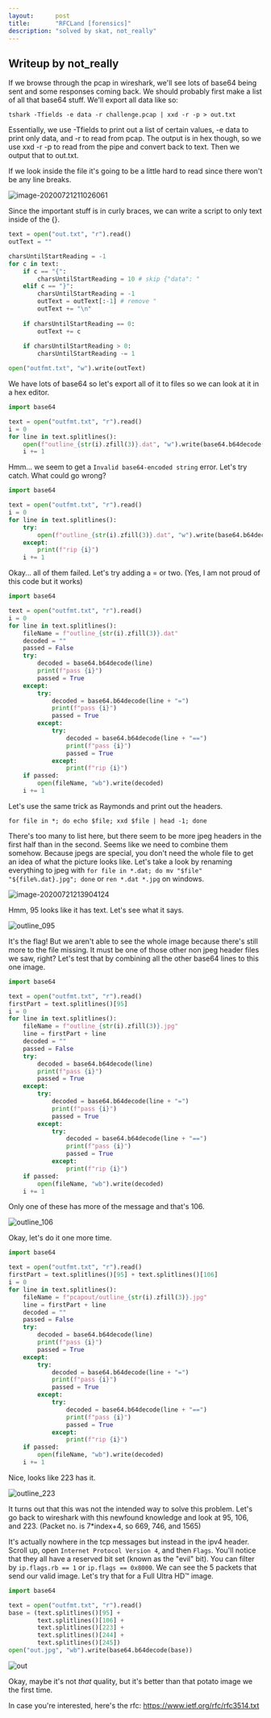 ```yaml
---
layout:      post
title:       "RFCLand [forensics]"
description: "solved by skat, not_really"
---
```


## Writeup by not_really

If we browse through the pcap in wireshark, we'll see lots of base64 being sent and some responses coming back. We should probably first make a list of all that base64 stuff. We'll export all data like so:

`tshark -Tfields -e data -r challenge.pcap | xxd -r -p > out.txt`

Essentially, we use -Tfields to print out a list of certain values, -e data to print only data, and -r to read from pcap. The output is in hex though, so we use xxd -r -p to read from the pipe and convert back to text. Then we output that to out.txt.

If we look inside the file it's going to be a little hard to read since there won't be any line breaks.

![image-20200721211026061](/img/uiuctf2020/image-20200721211026061.png)

Since the important stuff is in curly braces, we can write a script to only text inside of the {}.

```python
text = open("out.txt", "r").read()
outText = ""

charsUntilStartReading = -1
for c in text:
    if c == "{":
        charsUntilStartReading = 10 # skip {"data": "
    elif c == "}":
        charsUntilStartReading = -1
        outText = outText[:-1] # remove "
        outText += "\n"
    
    if charsUntilStartReading == 0:
        outText += c
    
    if charsUntilStartReading > 0:
        charsUntilStartReading -= 1

open("outfmt.txt", "w").write(outText)
```

We have lots of base64 so let's export all of it to files so we can look at it in a hex editor.

```python
import base64

text = open("outfmt.txt", "r").read()
i = 0
for line in text.splitlines():
    open(f"outline_{str(i).zfill(3)}.dat", "w").write(base64.b64decode(line))
    i += 1
```

Hmm... we seem to get a `Invalid base64-encoded string` error. Let's try catch. What could go wrong?

```python
import base64

text = open("outfmt.txt", "r").read()
i = 0
for line in text.splitlines():
    try:
        open(f"outline_{str(i).zfill(3)}.dat", "w").write(base64.b64decode(line))
    except:
        print(f"rip {i}")
    i += 1
```

Okay... all of them failed. Let's try adding a = or two. (Yes, I am not proud of this code but it works)

```python
import base64

text = open("outfmt.txt", "r").read()
i = 0
for line in text.splitlines():
    fileName = f"outline_{str(i).zfill(3)}.dat"
    decoded = ""
    passed = False
    try:
        decoded = base64.b64decode(line)
        print(f"pass {i}")
        passed = True
    except:
        try:
            decoded = base64.b64decode(line + "=")
            print(f"pass {i}")
            passed = True
        except:
            try:
                decoded = base64.b64decode(line + "==")
                print(f"pass {i}")
                passed = True
            except:
                print(f"rip {i}")
    if passed:
        open(fileName, "wb").write(decoded)
    i += 1
```

Let's use the same trick as Raymonds and print out the headers.

`for file in *; do echo $file; xxd $file | head -1; done`

There's too many to list here, but there seem to be more jpeg headers in the first half than in the second. Seems like we need to combine them somehow. Because jpegs are special, you don't need the whole file to get an idea of what the picture looks like. Let's take a look by renaming everything to jpeg with `for file in *.dat; do mv "$file" "${file%.dat}.jpg"; done` or `ren *.dat *.jpg` on windows.

![image-20200721213904124](/img/uiuctf2020/image-20200721213904124.png)

Hmm, 95 looks like it has text. Let's see what it says.

![outline_095](/img/uiuctf2020/outline_095.jpg)

It's the flag! But we aren't able to see the whole image because there's still more to the file missing. It must be one of those other non jpeg header files we saw, right? Let's test that by combining all the other base64 lines to this one image.

```python
import base64

text = open("outfmt.txt", "r").read()
firstPart = text.splitlines()[95]
i = 0
for line in text.splitlines():
    fileName = f"outline_{str(i).zfill(3)}.jpg"
    line = firstPart + line
    decoded = ""
    passed = False
    try:
        decoded = base64.b64decode(line)
        print(f"pass {i}")
        passed = True
    except:
        try:
            decoded = base64.b64decode(line + "=")
            print(f"pass {i}")
            passed = True
        except:
            try:
                decoded = base64.b64decode(line + "==")
                print(f"pass {i}")
                passed = True
            except:
                print(f"rip {i}")
    if passed:
        open(fileName, "wb").write(decoded)
    i += 1
```

Only one of these has more of the message and that's 106.

![outline_106](/img/uiuctf2020/outline_106.jpg)

Okay, let's do it one more time.

```python
import base64

text = open("outfmt.txt", "r").read()
firstPart = text.splitlines()[95] + text.splitlines()[106]
i = 0
for line in text.splitlines():
    fileName = f"pcapout/outline_{str(i).zfill(3)}.jpg"
    line = firstPart + line
    decoded = ""
    passed = False
    try:
        decoded = base64.b64decode(line)
        print(f"pass {i}")
        passed = True
    except:
        try:
            decoded = base64.b64decode(line + "=")
            print(f"pass {i}")
            passed = True
        except:
            try:
                decoded = base64.b64decode(line + "==")
                print(f"pass {i}")
                passed = True
            except:
                print(f"rip {i}")
    if passed:
        open(fileName, "wb").write(decoded)
    i += 1
```

Nice, looks like 223 has it.

![outline_223](/img/uiuctf2020/outline_223.jpg)

It turns out that this was not the intended way to solve this problem. Let's go back to wireshark with this newfound knowledge and look at 95, 106, and 223. (Packet no. is 7*index+4, so 669, 746, and 1565)

It's actually nowhere in the tcp messages but instead in the ipv4 header. Scroll up, open `Internet Protocol Version 4`, and then `Flags`. You'll notice that they all have a reserved bit set (known as the "evil" bit). You can filter by `ip.flags.rb == 1` or `ip.flags == 0x8000`. We can see the 5 packets that send our valid image. Let's try that for a Full Ultra HD:tm: image.

```python
import base64

text = open("outfmt.txt", "r").read()
base = (text.splitlines()[95] +
        text.splitlines()[106] +
        text.splitlines()[223] +
        text.splitlines()[244] +
        text.splitlines()[245])
open("out.jpg", "wb").write(base64.b64decode(base))
```

![out](/img/uiuctf2020/out.jpg)

Okay, maybe it's not _that_ quality, but it's better than that potato image we the first time.

In case you're interested, here's the rfc: https://www.ietf.org/rfc/rfc3514.txt